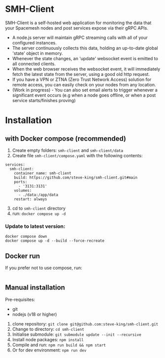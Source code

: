 <!-- This is a [Next.js](https://nextjs.org/) project bootstrapped with [`create-next-app`](https://github.com/vercel/next.js/tree/canary/packages/create-next-app).

## Getting Started

First, run the development server:

```bash
npm run dev
# or
yarn dev
# or
pnpm dev
# or
bun dev
```

Open [http://localhost:3000](http://localhost:3000) with your browser to see the result.

You can start editing the page by modifying `app/page.tsx`. The page auto-updates as you edit the file.

This project uses [`next/font`](https://nextjs.org/docs/basic-features/font-optimization) to automatically optimize and load Inter, a custom Google Font.

## Learn More

To learn more about Next.js, take a look at the following resources:

- [Next.js Documentation](https://nextjs.org/docs) - learn about Next.js features and API.
- [Learn Next.js](https://nextjs.org/learn) - an interactive Next.js tutorial.

You can check out [the Next.js GitHub repository](https://github.com/vercel/next.js/) - your feedback and contributions are welcome!

## Deploy on Vercel

The easiest way to deploy your Next.js app is to use the [Vercel Platform](https://vercel.com/new?utm_medium=default-template&filter=next.js&utm_source=create-next-app&utm_campaign=create-next-app-readme) from the creators of Next.js.

Check out our [Next.js deployment documentation](https://nextjs.org/docs/deployment) for more details. -->

# SMH-Client

SMH-Client is a self-hosted web application for monitoring the data that your Spacemesh nodes and post services expose via their gRPC APIs.

- A node.js server will maintain gRPC streaming calls with all of your configured instances.
- The server continuously collects this data, holding an up-to-date global 'state' object in memory.
- Whenever the state changes, an 'update' websocket event is emitted to all connected clients.
- When the web browser receives the websocket event, it will immediately fetch the latest state from the server, using a good old http request.
- If you have a VPN or ZTNA (Zero Trust Network Access) solution for remote access, you can easily check on your nodes from any location.
- (Work in progress) - You can also set email alerts to trigger whenever a significant event occurs (e.g when a node goes offline, or when a post service starts/finishes proving)

# Installation

## with Docker compose (recommended)

1. Create empty folders: `smh-client` and `smh-client/data`
2. Create file `smh-client/compose.yaml` with the following contents:

```
services:
  smh-client:
    container_name: smh-client
    build: https://github.com/steve-king/smh-client.git#main
    ports:
      - '3131:3131'
    volumes:
      - ./data:/app/data
    restart: always
```

3. cd to `smh-client` directory
4. run: `docker compose up -d`

### Update to latest version:

```
docker compose down
docker compose up -d --build --force-recreate
```

## Docker run

If you prefer not to use compose, run:

```

```

## Manual installation

Pre-requisites:

- git
- nodejs (v18 or higher)

1. clone repository: `git clone git@github.com:steve-king/smh-client.git`
2. Change to directory: `cd smh-client`
3. Initialise submodule: `git submodule update --init --recursive`
4. Install node packages: `npm install`
5. Compile and run: `npm run build && npm start`
6. Or for dev environment: `npm run dev`
